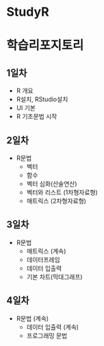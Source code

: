# StudyR
# 학습리포지토리

## 1일차
  - R 개요
  - R설치, RStudio설치
  - UI 기본
  - R 기초문법 시작

## 2일차
  - R문법
    - 벡터
    - 함수
    - 벡터 심화(산술연산)
    - 벡터와 리스트 (1차형자료형)
    - 매트릭스 (2차형자료형)

## 3일차
  - R문법
    - 매트릭스 (계속)
    - 데이터프레임
    - 데이터 입출력
    - 기본 차트(막대그래프)

## 4일차
  - R문법 (계속)
    - 데이터 입츌력 (계속)
    - 프로그래밍 문법

